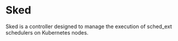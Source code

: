 # Sked

Sked is a controller designed to manage the execution of sched_ext schedulers on Kubernetes nodes.
